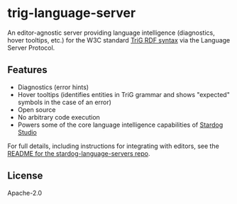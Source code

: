 # trig-language-server

An editor-agnostic server providing language intelligence (diagnostics,
hover tooltips, etc.) for the W3C standard [TriG RDF syntax](https://www.w3.org/TR/trig/) via the Language Server Protocol.

## Features

- Diagnostics (error hints)
- Hover tooltips (identifies entities in TriG grammar and shows "expected"
symbols in the case of an error)
- Open source
- No arbitrary code execution
- Powers some of the core language intelligence capabilities of [Stardog Studio](https://www.stardog.com/studio/)

For full details, including instructions for integrating with editors, see the
[README for the stardog-language-servers repo](https://github.com/stardog-union/stardog-language-servers/#readme).

## License

Apache-2.0